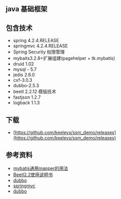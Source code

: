 ##  java 基础框架

## 包含技术
* spring 4.2.4.RELEASE
* springmvc 4.2.4.RELEASE
* Spring Security 权限管理
* mybaits3.2.8+扩展组建(pagehelper + tk.mybatis)
* druid 1.02
* mysql - 5.7
* jedis 2.6.0
* cxf-3.0.3
* dubbo-2.5.3
* beetl 2.2.12 模版技术
* fastjson 1.2.7
* logback 1.1.3

## 下载
* [https://github.com/keeleys/ssm_demo/releases](https://github.com/keeleys/ssm_demo/releases)

## 参考资料

* [mybatis通用mapper的用法](https://github.com/abel533/Mapper)
* [Beetl2.2使用说明书](http://ibeetl.com/guide/)
* [dubbo](http://dubbo.io/User+Guide-zh.htm)
* [springmvc](https://github.com/springside/springside4/wiki/Spring-MVC)
* [dubbo](http://dubbo.io/User+Guide-zh.htm)